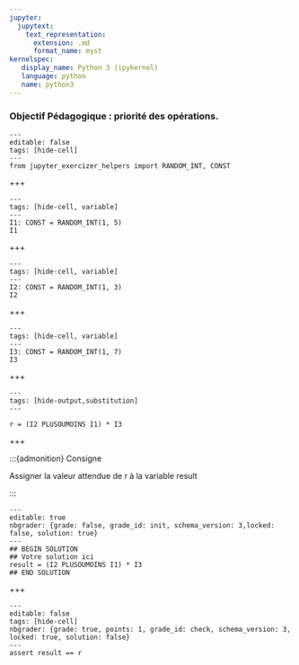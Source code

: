 ```yaml
---
jupyter:
  jupytext:
    text_representation:
      extension: .md
      format_name: myst
kernelspec:
   display_name: Python 3 (ipykernel)
   language: python
   name: python3
---
```


### Objectif Pédagogique : priorité des opérations.

```{code-cell} python
---
editable: false
tags: [hide-cell]
---
from jupyter_exercizer_helpers import RANDOM_INT, CONST
```

+++

```{code-cell} python
---
tags: [hide-cell, variable]
---
I1: CONST = RANDOM_INT(1, 5)
I1
```

+++

```{code-cell} python
---
tags: [hide-cell, variable]
---
I2: CONST = RANDOM_INT(1, 3)
I2
```

+++

```{code-cell} python
---
tags: [hide-cell, variable]
---
I3: CONST = RANDOM_INT(1, 7)
I3
```

+++

```{code-cell} python
---
tags: [hide-output,substitution]
---

r = (I2 PLUSOUMOINS I1) * I3

```

+++

:::{admonition} Consigne

Assigner la valeur attendue de r à la variable result

:::

```{code-cell} python
---
editable: true
nbgrader: {grade: false, grade_id: init, schema_version: 3,locked: false, solution: true}
---
## BEGIN SOLUTION
## Votre solution ici
result = (I2 PLUSOUMOINS I1) * I3
## END SOLUTION
```

+++

```{code-cell} python
---
editable: false
tags: [hide-cell]
nbgrader: {grade: true, points: 1, grade_id: check, schema_version: 3, locked: true, solution: false}
---
assert result == r
```
